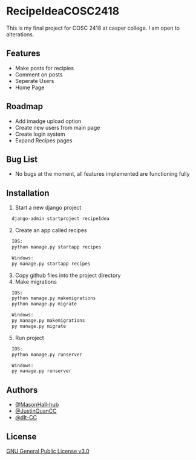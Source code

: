
# RecipeIdeaCOSC2418

This is my final project for COSC 2418 at casper college. I am open to alterations.


## Features

- Make posts for recipies
- Comment on posts
- Seperate Users
- Home Page 


## Roadmap

- Add imadge upload option
- Create new users from main page
- Create login system
- Expand Recipes pages

## Bug List

- No bugs at the moment, all features implemented are functioning fully


## Installation

  1. Start a new django project

```bash
  django-admin startproject recipeIdea
```

2. Create an app called recipes

```bash
  IOS:
  python manage.py startapp recipes

  Windows:
  py manage.py startapp recipes
```
3. Copy github files into the project directory
4. Make migrations
```bash
  IOS:
  python manage.py makemigrations
  python manage.py migrate

  Windows:
  py manage.py makemigrations
  py manage.py migrate
```
5. Run project
```bash
  IOS:
  python manage.py runserver

  Windows:
  py manage.py runserver
```
## Authors

- [@MasonHall-hub](https://github.com/MasonHall-hub)
- [@JustinQuanCC](https://github.com/JustinQuanCC)
- [@dlt-CC](https://github.com/dlt-CC)


## License

[GNU General Public License v3.0](https://www.gnu.org/licenses/why-not-lgpl.html)

